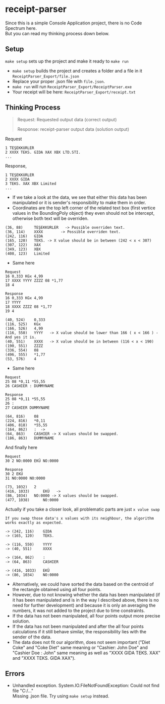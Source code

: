 # receipt-parser

Since this is a simple Console Application project, there is no Code Spectrum here.<br>
But you can read my thinking process down below.

## Setup

``` make setup ``` sets up the project and make it ready to ```make run```

* ``` make setup ```  builds the project and creates a folder and a file in it ```ReceiptParser_Export/file.json```
* Replace your proper .json file with ```file.json```.
* ``` make run ``` will run ```ReceiptParser_Export/ReceiptParser.exe```
* Your receipt will be here: ```ReceiptParser_Export/receipt.txt```


## Thinking Process

> Request: Requested output data (correct output)
> 
> Response: receipt-parser output data (solution output)

Request
```
1 TEŞEKKÜRLER
2 XXXX TEKS. GIDA XAX XBX LTD.STI.
...
```
Response, 
```
1 TEŞEKKÜRLER
2 XXXX GIDA
3 TEKS. XAX XBX Limited
...
```
* If we take a look at the data, we see that either this data has been manipulated or it is sender's responsibility to make them in order.
* Coordinates are the top left corner of the related text box (first vertice values in the BoundingPoly object) they even should not be intercept, otherwise both text will be overriden.
```
(36, 88) 	 TEŞEKKÜRLER   -> Possible overriden text.
(36, 114) 	 XXXX        -> Possible overriden text.
(242, 116) 	 GIDA
(165, 120) 	 TEKS. -> X value should be in between (242 < x < 307)
(307, 122) 	 XAX
(349, 123) 	 XBX
(408, 123) 	 Limited
```
* Same here
```
Request
16 0,333 KGx 4,99
17 XXXX YYYY ZZZZ 08 *1,77
18 4

Response
16 0,333 KGx 4,99
17 YYYY
18 XXXX ZZZZ 08 *1,77
19 4

(40, 524) 	 0,333
(116, 525) 	 KGx
(166, 526) 	 4,99
(116, 550) 	 YYYY   -> X value should be lower than 166 ( x < 166 ) - And yes it is.
(40, 551) 	 XXXX   -> X value should be in between (116 < x < 190)
(190, 551) 	 ZZZZ
(336, 554) 	 08
(496, 555) 	 *1,77
(53, 576) 	 4
```
* Same here
```
Request
25 08 *0,11 *55,55
26 CASHIER : DUMMYNAME

Response
25 08 *0,11 *55,55
26 :
27 CASHIER DUMMYNAME

(64, 816) 	 08
(224, 816) 	 *0,11
(406, 818) 	 *55,55
(164, 862) 	 :  -> 
(64, 863) 	 CASHIER -> X values should be swapped.
(186, 863) 	 DUMMYNAME
```
And finally here
```
Request
30 2 NO:0000 EKÜ NO:0000

Response
30 2 EKÜ
31 NO:0000 NO:0000

(73, 1032) 	 2
(416, 1033) 	 EKÜ   ->
(86, 1034) 	 NO:0000 -> X values should be swapped.
(477, 1038) 	 NO:0000

```
Actually if you take a closer look, all problematic parts are just ```x value swap```

```
If you swap those data's x values with its neighbour, the algorithm works exactly as expected.

-> (242, 116) 	 GIDA
-> (165, 120) 	 TEKS. 

-> (116, 550) 	 YYYY  
-> (40, 551) 	 XXXX  

-> (164, 862) 	 :   
-> (64, 863) 	 CASHIER 

-> (416, 1033) 	 EKÜ   
-> (86, 1034) 	 NO:0000 
```

* Alternatively, we could have sorted the data based on the centroid of the rectangle obtained using all four points. 
* However, due to not knowing whether the data has been manipulated (if it has been manipulated and is in the way I described above, there is no need for further development) and because it is only an averaging the numbers, it was not added to the project due to time constraints.
* If the data has not been manipulated, all four points output more precise solution.
* If the data has not been manipulated and after the all four points calculations if it still behave similar, the responsibility lies with the sender of the data.
* The data does not fit our algorithm, does not seem important ("Diet Coke" and "Coke Diet" same meaning or "Cashier: John Doe" and "Cashier Doe : John" same meaning as well as "XXXX GIDA TEKS. XAX" and "XXXX TEKS. GIDA XAX").


## Errors

* Unhandled exception. System.IO.FileNotFoundException: Could not find file "C:/..." <br>
  Missing .json file. Try using ```make setup``` instead.
